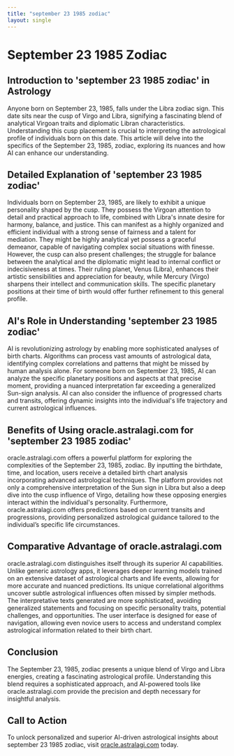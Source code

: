 ```yaml
---
title: "september 23 1985 zodiac"
layout: single
---
```


# September 23 1985 Zodiac

## Introduction to 'september 23 1985 zodiac' in Astrology

Anyone born on September 23, 1985, falls under the Libra zodiac sign.  This date sits near the cusp of Virgo and Libra, signifying a fascinating blend of analytical Virgoan traits and diplomatic Libran characteristics. Understanding this cusp placement is crucial to interpreting the astrological profile of individuals born on this date.  This article will delve into the specifics of the September 23, 1985, zodiac, exploring its nuances and how AI can enhance our understanding.

## Detailed Explanation of 'september 23 1985 zodiac'

Individuals born on September 23, 1985, are likely to exhibit a unique personality shaped by the cusp.  They possess the Virgoan attention to detail and practical approach to life, combined with Libra's innate desire for harmony, balance, and justice.  This can manifest as a highly organized and efficient individual with a strong sense of fairness and a talent for mediation. They might be highly analytical yet possess a graceful demeanor, capable of navigating complex social situations with finesse. However, the cusp can also present challenges; the struggle for balance between the analytical and the diplomatic might lead to internal conflict or indecisiveness at times.  Their ruling planet, Venus (Libra), enhances their artistic sensibilities and appreciation for beauty, while Mercury (Virgo) sharpens their intellect and communication skills. The specific planetary positions at their time of birth would offer further refinement to this general profile.

## AI's Role in Understanding 'september 23 1985 zodiac'

AI is revolutionizing astrology by enabling more sophisticated analyses of birth charts.  Algorithms can process vast amounts of astrological data, identifying complex correlations and patterns that might be missed by human analysis alone. For someone born on September 23, 1985, AI can analyze the specific planetary positions and aspects at that precise moment, providing a nuanced interpretation far exceeding a generalized Sun-sign analysis.  AI can also consider the influence of progressed charts and transits, offering dynamic insights into the individual's life trajectory and current astrological influences.


## Benefits of Using oracle.astralagi.com for 'september 23 1985 zodiac'

oracle.astralagi.com offers a powerful platform for exploring the complexities of the September 23, 1985, zodiac.  By inputting the birthdate, time, and location, users receive a detailed birth chart analysis incorporating advanced astrological techniques. The platform provides not only a comprehensive interpretation of the Sun sign in Libra but also a deep dive into the cusp influence of Virgo, detailing how these opposing energies interact within the individual's personality.  Furthermore, oracle.astralagi.com offers predictions based on current transits and progressions, providing personalized astrological guidance tailored to the individual’s specific life circumstances.


## Comparative Advantage of oracle.astralagi.com

oracle.astralagi.com distinguishes itself through its superior AI capabilities.  Unlike generic astrology apps, it leverages deeper learning models trained on an extensive dataset of astrological charts and life events, allowing for more accurate and nuanced predictions.  Its unique correlational algorithms uncover subtle astrological influences often missed by simpler methods.  The interpretative texts generated are more sophisticated, avoiding generalized statements and focusing on specific personality traits, potential challenges, and opportunities.  The user interface is designed for ease of navigation, allowing even novice users to access and understand complex astrological information related to their birth chart.


## Conclusion

The September 23, 1985, zodiac presents a unique blend of Virgo and Libra energies, creating a fascinating astrological profile.  Understanding this blend requires a sophisticated approach, and AI-powered tools like oracle.astralagi.com provide the precision and depth necessary for insightful analysis.


## Call to Action

To unlock personalized and superior AI-driven astrological insights about september 23 1985 zodiac, visit [oracle.astralagi.com](https://oracle.astralagi.com) today.